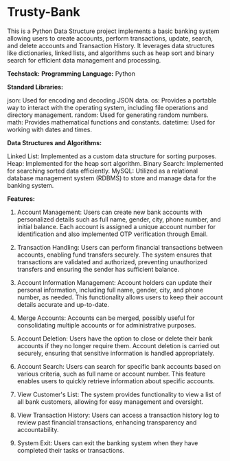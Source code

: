 # Trusty-Bank
This is a Python Data Structure project implements a basic banking system allowing users to create accounts, perform transactions, update, search, and delete accounts and Transaction History. It leverages data structures like dictionaries, linked lists, and algorithms such as heap sort and binary search for efficient data management and processing. 

**Techstack:**
**Programming Language:** Python

**Standard Libraries:**

json: Used for encoding and decoding JSON data.
os: Provides a portable way to interact with the operating system, including file operations and directory management.
random: Used for generating random numbers.
math: Provides mathematical functions and constants.
datetime: Used for working with dates and times.

**Data Structures and Algorithms:**

Linked List: Implemented as a custom data structure for sorting purposes.
Heap: Implemented for the heap sort algorithm.
Binary Search: Implemented for searching sorted data efficiently.
MySQL: Utilized as a relational database management system (RDBMS) to store and manage data for the banking system.

**Features:**

1. Account Management:
Users can create new bank accounts with personalized details such as full name, gender, city, phone number, and initial balance.
Each account is assigned a unique account number for identification and also implemented OTP verification through Email.

2. Transaction Handling:
Users can perform financial transactions between accounts, enabling fund transfers securely.
The system ensures that transactions are validated and authorized, preventing unauthorized transfers and ensuring the sender has sufficient balance.

3. Account Information Management:
Account holders can update their personal information, including full name, gender, city, and phone number, as needed.
This functionality allows users to keep their account details accurate and up-to-date.

4. Merge Accounts:
Accounts can be merged, possibly useful for consolidating multiple accounts or for administrative purposes.

6. Account Deletion:
Users have the option to close or delete their bank accounts if they no longer require them.
Account deletion is carried out securely, ensuring that sensitive information is handled appropriately.

6. Account Search:
Users can search for specific bank accounts based on various criteria, such as full name or account number.
This feature enables users to quickly retrieve information about specific accounts.

8. View Customer's List:
The system provides functionality to view a list of all bank customers, allowing for easy management and oversight.

8. View Transaction History:
Users can access a transaction history log to review past financial transactions, enhancing transparency and accountability.

10. System Exit:
Users can exit the banking system when they have completed their tasks or transactions.

